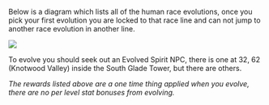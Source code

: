 Below is a diagram which lists all of the human race evolutions, once you pick your first evolution you are locked to that race line and can not jump to another race evolution in another line.

![](https://lohcdn.com/images/humanraces.png)

To evolve you should seek out an Evolved Spirit NPC, there is one at 32, 62 (Knotwood Valley) inside the South Glade Tower, but there are others.

_The rewards listed above are a one time thing applied when you evolve, there are no per level stat bonuses from evolving._